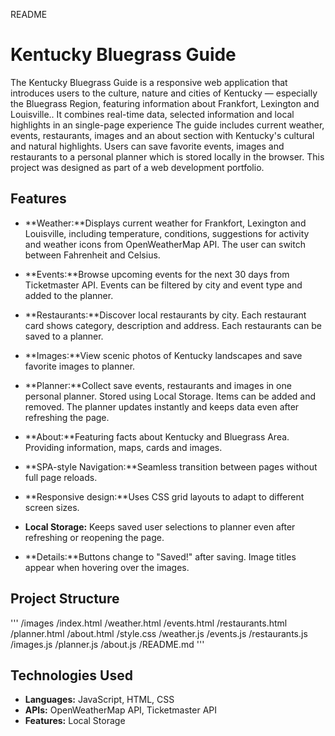 README

# Kentucky Bluegrass Guide

The Kentucky Bluegrass Guide is a responsive web application that introduces users to the culture, nature and cities of Kentucky — especially the Bluegrass Region, featuring information about Frankfort, Lexington and Louisville..
It combines real-time data, selected information and local highlights in an single-page experience 
The guide includes current weather, events, restaurants, images and an about section with Kentucky's cultural and natural highlights. 
Users can save favorite events, images and restaurants to a personal planner which is stored locally in the browser. 
This project was designed as part of a web development portfolio.



## Features

- **Weather:**Displays current weather for Frankfort, Lexington and Louisville, including temperature, conditions, suggestions for activity and weather icons from OpenWeatherMap API. 
The user can switch between Fahrenheit and Celsius. 

- **Events:**Browse upcoming events for the next 30 days from Ticketmaster API.
Events can be filtered by city and event type and added to the planner.

- **Restaurants:**Discover local restaurants by city. Each restaurant card shows category, description and address. Each restaurants can be saved to a planner. 

- **Images:**View scenic photos of Kentucky landscapes and save favorite images to planner. 

- **Planner:**Collect save events, restaurants and images in one personal planner. Stored using Local Storage. Items can be added and removed. The planner updates instantly and keeps data even after refreshing the page.

- **About:**Featuring facts about Kentucky and Bluegrass Area. Providing information, maps, cards and images. 

- **SPA-style Navigation:**Seamless transition between pages without full page reloads.

- **Responsive design:**Uses CSS grid layouts to adapt to different screen sizes. 

- **Local Storage:** Keeps saved user selections to planner even after refreshing or reopening the page.

- **Details:**Buttons change to "Saved!" after saving. 
Image titles appear when hovering over the images.



## Project Structure
'''
/images
/index.html
/weather.html
/events.html
/restaurants.html
/planner.html
/about.html
/style.css
/weather.js
/events.js
/restaurants.js
/images.js
/planner.js
/about.js
/README.md
'''


## Technologies Used
- **Languages:** JavaScript, HTML, CSS
- **APIs:** OpenWeatherMap API, Ticketmaster API
- **Features:** Local Storage













